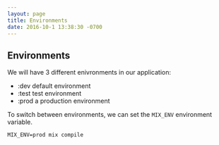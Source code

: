 ```yaml
---
layout: page
title: Environments
date: 2016-10-1 13:38:30 -0700
---
```


## Environments

We will have 3 different enivronments in our application:

* :dev default environment
* :test test environment
* :prod a production environment

To switch between environments, we can set the `MIX_ENV` environment variable.

`MIX_ENV=prod mix compile`

